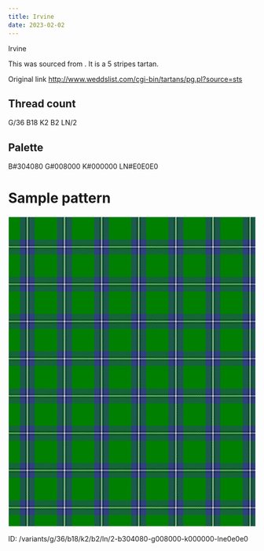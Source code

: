 ```yaml
---
title: Irvine
date: 2023-02-02
---
```

Irvine

This was sourced from <no value>.  It is a 5 stripes tartan.

Original link http://www.weddslist.com/cgi-bin/tartans/pg.pl?source=sts

## Thread count
G/36 B18 K2 B2 LN/2

## Palette
B#304080 G#008000 K#000000 LN#E0E0E0

# Sample pattern

![Tartan detail](tartan.png "G/36 B18 K2 B2 LN/2 tartan")

ID: /variants/g/36/b18/k2/b2/ln/2-b304080-g008000-k000000-lne0e0e0